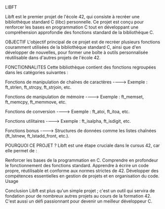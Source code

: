 LIBFT

Libft est le premier projet de l'école 42, qui consiste à recréer une bibliothèque standard C (libc) personnelle. Ce projet est conçu pour renforcer les bases en programmation C tout en développant une compréhension approfondie des fonctions standard de la bibliothèque C.


OBJECTIF
L'objectif principal de ce projet est de recréer plusieurs fonctions couramment utilisées de la bibliothèque standard C, ainsi que d'en développer de nouvelles, pour former une boîte à outils personnalisée réutilisable dans d'autres projets de l'école 42.


FONCTIONNALITES
Cette bibliothèque contient des fonctions regroupées dans les catégories suivantes :

Fonctions de manipulation de chaînes de caractères ----> Exemple : ft_strlen, ft_strcpy, ft_strjoin, etc.

Fonctions de manipulation de mémoire ----> Exemple : ft_memset, ft_memcpy, ft_memmove, etc.

Fonctions de conversion ----> Exemple : ft_atoi, ft_itoa, etc.

Fonctions utilitaires ----> Exemple : ft_isalpha, ft_isdigit, etc.

Fonctions bonus ----> Structures de données comme les listes chaînées (ft_lstnew, ft_lstadd_front, etc.).


POURQUOI CE PROJET ?
Libft est une étape cruciale dans le cursus 42, car elle permet de :

Renforcer les bases de la programmation en C.
Comprendre en profondeur le fonctionnement des fonctions standard.
Apprendre à écrire un code propre, réutilisable et conforme aux normes strictes de 42.
Développer des compétences essentielles en gestion de projets et en organisation du code.
Usage


Conclusion
Libft est plus qu'un simple projet ; c'est un outil qui servira de fondation pour de nombreux autres projets au cours de la formation 42. C'est aussi un défi passionnant pour devenir un meilleur développeur C.
